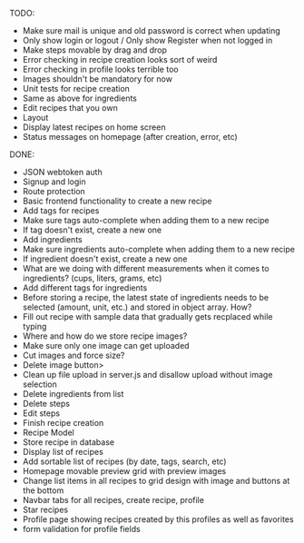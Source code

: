 TODO:
<ul>
	<li>Make sure mail is unique and old password is correct when updating</li>
	<li>Only show login or logout / Only show Register when not logged in</li>
	<li>Make steps movable by drag and drop</li>
	<li>Error checking in recipe creation looks sort of weird</li>
	<li>Error checking in profile looks terrible too</li>
	<li>Images shouldn't be mandatory for now</li>
	<li>Unit tests for recipe creation</li>
	<li>Same as above for ingredients</li>
	<li>Edit recipes that you own</li>
	<li>Layout</li>
	<li>Display latest recipes on home screen</li>
	<li>Status messages on homepage (after creation, error, etc)</li>
</ul>

DONE:
<ul>
	<li>JSON webtoken auth</li>
	<li>Signup and login</li>
	<li>Route protection</li>
	<li>Basic frontend functionality to create a new recipe</li>
	<li>Add tags for recipes</li>
	<li>Make sure tags auto-complete when adding them to a new recipe</li>
	<li>If tag doesn't exist, create a new one</li>
	<li>Add ingredients</li>
	<li>Make sure ingredients auto-complete when adding them to a new recipe</li>
	<li>If ingredient doesn't exist, create a new one</li>
	<li>What are we doing with different measurements when it comes to ingredients? (cups, liters, grams, etc)</li>
	<li>Add different tags for ingredients</li>
	<li>Before storing a recipe, the latest state of ingredients needs to be selected (amount, unit, etc.) and stored in object array. How?</li>
	<li>Fill out recipe with sample data that gradually gets recplaced while typing</li>
	<li>Where and how do we store recipe images?</li>
	<li>Make sure only one image can get uploaded</li>
	<li>Cut images and force size?</li>
	<li>Delete image button>
	<li>Clean up file upload in server.js and disallow upload without image selection</li>
	<li>Delete ingredients from list</li>
	<li>Delete steps</li>
	<li>Edit steps</li>
	<li>Finish recipe creation</li>
	<li>Recipe Model</>
	<li>Store recipe in database</li>
	<li>Display list of recipes</li>
	<li>Add sortable list of recipes (by date, tags, search, etc)</li>
	<li>Homepage movable preview grid with preview images</li>
	<li>Change list items in all recipes to grid design with image and buttons at the bottom</li>
	<li>Navbar tabs for all recipes, create recipe, profile</li>
	<li>Star recipes</li>
	<li>Profile page showing recipes created by this profiles as well as favorites </li>
	<li>form validation for profile fields</li>
</ul>
